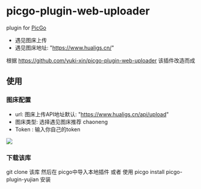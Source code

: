 # picgo-plugin-web-uploader

plugin for [PicGo](https://github.com/Molunerfinn/PicGo)

- 遇见图床上传
- 遇见图床地址: "https://www.hualigs.cn/"

根据 https://github.com/yuki-xin/picgo-plugin-web-uploader 该插件改造而成
## 使用

### 图床配置

- url: 图床上传API地址默认: "https://www.hualigs.cn/api/upload"
- 图床类型: 选择遇见图床推荐 chaoneng
- Token : 输入你自己的token

![](https://www.hualigs.cn/image/647f518a4168b.jpg)

### 下载该库
git clone 该库 然后在 picgo中导入本地插件
或者 使用 picgo install  picgo-plugin-yujian 安装